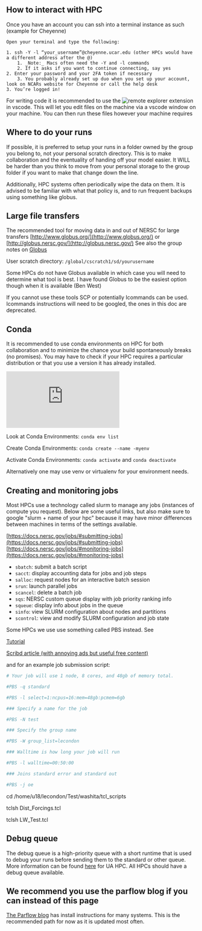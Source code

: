 ## How to interact with HPC
Once you have an account you can ssh into a terminal instance as such (example for Cheyenne)

    Open your terminal and type the following: 

    1. ssh -Y -l “your_username”@cheyenne.ucar.edu (other HPCs would have a different address after the @)
        1. _Note:_ Macs often need the -Y and -l commands
        2. If it asks if you want to continue connecting, say yes
    2. Enter your password and your 2FA token if necessary
        3. You probably already set up duo when you set up your account, look on NCARs website for Cheyenne or call the help desk
    3. You’re logged in!

For writing code it is recommended to use the ![remote explorer extension](https://code.visualstudio.com/docs/remote/ssh) in vscode. This will let you edit files on the machine via a vscode window on your machine. You can then run these files however your machine requires

## Where to do your runs
If possible, it is preferred to setup your runs in a folder owned by the group you belong to, not your personal scratch directory. This is to make collaboration and the eventuality of handing off your model easier. It WILL be harder than you think to move from your personal storage to the group folder if you want to make that change down the line.

Additionally, HPC systems often periodically wipe the data on them. It is advised to be familiar with what that policy is, and to run frequent backups using something like globus.

## Large file transfers
The recommended tool for moving data in and out of NERSC for large transfers
[http://www.globus.org/](http://www.globus.org/) or [http://globus.nersc.gov/](http://globus.nersc.gov/)
See also the group notes on [Globus](../data_and_file_transfers/globus.md)

User scratch directory: `/global/cscratch1/sd/yourusername`

Some HPCs do not have Globus available in which case you will need to determine what tool is best. I have found Globus to be the easiest option though when it is available (Ben West)

If you cannot use these tools SCP or potentially Icommands can be used. Icommands instructions will need to be googled, the ones in this doc are deprecated.

## Conda
It is recommended to use conda environments on HPC for both collaboration and to minimize the chance your build spontaneously breaks (no promises). You may have to check if your HPC requires a particular distribution or that you use a version it has already installed.

![anaconda instructions](https://conda.io/projects/conda/en/latest/user-guide/getting-started.html)

Look at Conda Environments: `conda env list`

Create Conda Environments: `conda create --name -myenv`

Activate Conda Environments: `conda activate` and `conda deactivate`

Alternatively one may use venv or virtualenv for your environment needs.

## Creating and monitoring jobs 
Most HPCs use a technology called slurm to manage any jobs (instances of compute you request). Below are some useful links, but also make sure to google "slurm + name of your hpc" because it may have minor differences between machines in terms of the settings available. 

[https://docs.nersc.gov/jobs/#submitting-jobs](https://docs.nersc.gov/jobs/#submitting-jobs)
[https://docs.nersc.gov/jobs/#monitoring-jobs](https://docs.nersc.gov/jobs/#monitoring-jobs)

- `sbatch`: submit a batch script
- `sacct`: display accounting data for jobs and job steps
- `salloc`: request nodes for an interactive batch session
- `srun`: launch parallel jobs
- `scancel`: delete a batch job
- `sqs`: NERSC custom queue display with job priority ranking info
- `squeue`: display info about jobs in the queue
- `sinfo`: view SLURM configuration about nodes and partitions
- `scontrol`: view and modify SLURM configuration and job state

Some HPCs we use use something called PBS instead. See

[Tutorial](https://emleddin.github.io/comp-chem-website/UNIXguide-PBS.html)

[Scribd article (with annoying ads but useful free content)](https://www.scribd.com/document/359446973/PBS-Queue-Commands)

and for an example job submission script:

```bash
# Your job will use 1 node, 8 cores, and 48gb of memory total.

#PBS -q standard

#PBS -l select=1:ncpus=16:mem=48gb:pcmem=6gb

### Specify a name for the job

#PBS -N test

### Specify the group name

#PBS -W group_list=lecondon

### Walltime is how long your job will run

#PBS -l walltime=00:50:00

### Joins standard error and standard out

#PBS -j oe
```


cd /home/u18/lecondon/Test/washita/tcl_scripts

tclsh Dist_Forcings.tcl

tclsh LW_Test.tcl


## Debug queue

The debug queue is a high-priority queue with a short runtime that is used to debug your runs before sending them to the standard or other queue. More information can be found [here](https://docs.hpc.arizona.edu/display/UAHPC/Allocation+and+Limits) for UA HPC. All HPCs should have a debug queue available.

## We recommend you use the parflow blog if you can instead of this page
[The Parflow blog](http://parflow.blogspot.com/) has install instructions for many systems. This is the recommended path for now as it is updated most often.

